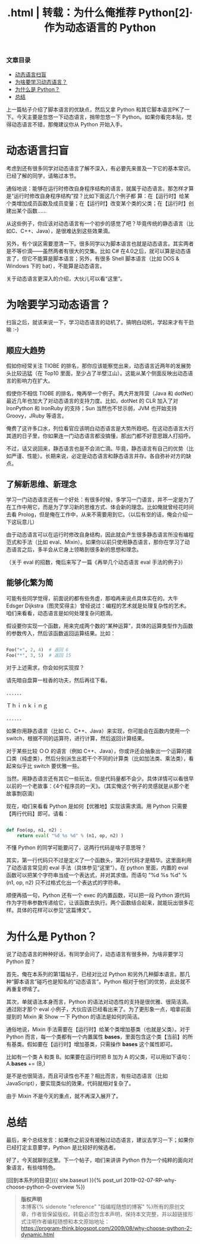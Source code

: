 ﻿---
layout:  post
title:   .html | 转载：为什么俺推荐 Python[2]·作为动态语言的 Python
keywords: html
excerpt: 今天主要是忽悠一下动态语言，捎带忽悠一下 Python。如果你看完本贴，觉得动态语言不错，那俺建议你从 Python 开始入手。
categories: post
milestoneID: 2
---

### 文章目录

* [动态语言扫盲](#overview)
* [为啥要学习动态语言？](#whyDynamic)
* [为什么是 Python？](#whyPython)
* [总结](#summary)

上一篇帖子介绍了脚本语言的优缺点，然后又拿 Python 和其它脚本语言PK了一下。今天主要是忽悠一下动态语言，捎带忽悠一下 Python。如果你看完本贴，觉得动态语言不错，那俺建议你从 Python 开始入手。

# 动态语言扫盲<a name="overview"></a>

考虑到还有很多同学对动态语言了解不深入，有必要先来普及一下它的基本常识。已经了解的同学，请略过本节。

通俗地说：能够在运行时修改自身程序结构的语言，就属于动态语言。那怎样才算是“运行时修改自身程序结构”捏？比如下面这几个例子都 算：在【运行时】给某个类增加成员函数及成员变量；在【运行时】改变某个类的父类；在【运行时】创建出某个函数......

从这些例子，你应该对动态语言有一个初步的感觉了吧？毕竟传统的静态语言（比如C、C++、Java），是很难达到这些效果滴。

另外，有个误区需要澄清一下。很多同学以为脚本语言也就是动态语言。其实两者是不等价滴——虽然两者有很大的交集。比如 C# 在4.0之后，就可以算是动态语言了，但它不能算是脚本语言；另外，有很多 Shell 脚本语言（比如 DOS & Windows 下的 bat），不能算是动态语言。

关于动态语言更深入的介绍，大伙儿可以看“这里”。

# 为啥要学习动态语言？<a name="whyDynamic"></a>

扫盲之后，就该来说一下，学习动态语言的动机了。搞明白动机，学起来才有干劲嘛 :-)

## 顺应大趋势

假如你经常关注 TIOBE 的排名，那你应该能察觉出来，动态语言近两年的发展势头比较迅猛（在 Top10 里面，至少占了半壁江山）。这能从某个侧面反映出动态语言的影响力在扩大。

假使你不相信 TIOBE 的排名，俺再举一个例子。两大开发阵营（Java 和 dotNet）最近几年也加大了对动态语言的支持力度。比如，dotNet 的 CLR 加入了对IronPython 和 IronRuby 的支持；Sun 当然也不甘示弱，JVM 也开始支持 Groovy，JRuby 等语言。

俺费了这许多口水，列位看官应该明白动态语言是大势所趋吧。在这动态语言大行其道的日子里，你如果连一门动态语言都没搞懂，那出门都不好意思跟人打招呼。

不过，话又说回来，静态语言也是不会消亡滴。毕竟，静态语言有自己的优势（比如严谨、性能）。长期来说，必定是动态语言和静态语言并存。各自弥补对方的缺点。

## 了解新思维、新理念

学习一门动态语言还有一个好处：有很多时候，多学习一门语言，并不一定是为了在工作中用它，而是为了学习新的思维方式、体会新的理念。比如俺就曾经花时间去看 Prolog，但是俺在工作中，从来不需要用到它。（以后有空的话，俺会介绍一下这玩意儿）

由于动态语言可以在运行时修改自身结构，因此就会产生很多静态语言所没有编程范式和手法（比如 eval、Mixin）。如果你以前只使用静态语言，那你在学习了动态语言之后，多半会从它身上领略到很多新的思想和理念。

（关于 eval 的招数，俺后来写了一篇《再举几个动态语言 eval 手法的例子》）

## 能够化繁为简

可能有些同学觉得，前面说的都有些务虚，那咱再来说点具体实在的。大牛 Edsger Dijkstra（图灵奖得主）曾经说过：编程的艺术就是处理复杂性的艺术。咱们来看看，动态语言是如何处理复杂问题滴。

假设要你实现一个函数，用来完成两个数的“某种运算”，具体的运算类型作为函数的参数传入，然后该函数返回运算结果。比如：

```python

Foo("+", 2, 4)  # 返回 6
Foo("*", 3, 5)  # 返回 15

```

对于上述需求，你会如何实现捏？

请先暗自盘算一柱香的功夫，然后再往下看。

．．．．．．

Ｔｈｉｎｋｉｎｇ

．．．．．．

如果你用静态语言（比如 C、C++、Java）来实现，你可能会在函数内使用一个 switch，根据不同的运算符，进行计算，然后返回计算结果。

对于某些比较 ＯＯ 的语言（例如 C++、Java），你或许还会抽象出一个运算的接口类（纯虚类），然后分别派生出若干个不同的计算类（比如加法类、乘法类），看起来似乎比 switch 要优雅一些。

当然，用静态语言还有其它一些玩法，但是代码量都不会少。具体详情可以看很早以前的一个老故事：《4个程序员的一天》。（其实俺这个例子的灵感就是从那个老故事剽窃滴）

现在，咱们来看看 Python 是如何【优雅地】实现该需求滴。用 Python 只需要【两行代码】即可。请看：

```python

def Foo(op, n1, n2) :
    return eval( "%d %s %d" % (n1, op, n2) )

```

不懂 Python 的同学可能要问了，这两行代码是啥子意思呀？

其实，第一行代码只不过是定义了一个函数头，第2行代码才是精华。这里面利用了动态语言常见的 eval 手法（具体参见“这里”）。在 python 里面，内置的 eval 函数可以把某个字符串当成一个表达式，并对其求值。而语句 "%d %s %d" % (n1, op, n2) 只不过格式化出一个表达式的字符串。

顺便再插一句，Python 还有一个 exec 的内置函数，可以把一段 Python 源代码作为字符串参数传递给它，让该函数去执行。两个函数结合起来，就能玩出很多花样。具体的花样可以参见“这篇博文”。

# 为什么是 Python？<a name="whyPython"></a>

说了动态语言的种种好话，有同学会问了，动态语言有很多种，为啥非要学习 Python 捏？

首先，俺在本系列的第1篇帖子，已经对比过 Python 和另外几种脚本语言。那几种“脚本语言”碰巧也是知名的“动态语言”。Python 相对于他们的优势，此处就不再重复啰嗦了。

其次，单就语法本身而言，Python 的语法对动态性的支持是很优雅、很简洁滴。通过刚才那个 eval 小例子，大伙应该已经看出来了。为了更形象一点，咱拿前面提到的 Mixin 来 Show 一下 Python 的语法是如何的简洁。

通俗地说，Mixin 手法需要在【运行时】给某个类增加基类（也就是父类）。对于 Python 而言，每一个类都有一个内置属性 __bases__，里面包含这个类【当前】的所有基类。假如要在【运行时】增加基类，只需操作 __bases__ 这个属性即可。

比如有一个类 A 和类 B。如果要在运行时把 B 加为 A 的父类，可以用如下语句：
A.__bases__ += (B,)

是不是也很简洁，而且可读性也不差？相比而言，有些动态语言（比如 JavaScript），要实现类似的效果，代码就相对复杂了。

由于 Mixin 不是今天的重点，就不再深入展开了。


# 总结<a name="summary"></a>


最后，来个总结发言：如果你之前没有接触过动态语言，建议去学习一下；如果你已经打定主意要学，Python 是比较好的候选者。

好了，今天就聊到这里。下一个帖子，咱们来讲讲 Python 作为一个纯粹的面向对象语言，有些啥特色。

[回到本系列的目录]({{ site.baseurl }}{% post_url 2019-02-07-RP-why-choose-python-0-overview %})

> **版权声明**<br>
> 本博客{% sidenote "reference" "指编程随想的博客" %}所有的原创文章，作者皆保留版权。转载必须包含本声明，保持本文完整，并以超链接形式注明作者编程随想和本文原始地址：<br>
> [ https://program-think.blogspot.com/2009/08/why-choose-python-2-dynamic.html ](https://program-think.blogspot.com/2009/08/why-choose-python-2-dynamic.html)